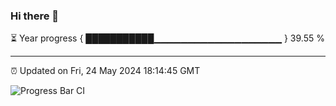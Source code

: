### Hi there 👋

⏳ Year progress { ███████████▁▁▁▁▁▁▁▁▁▁▁▁▁▁▁▁▁▁▁ } 39.55 %

---

⏰ Updated on Fri, 24 May 2024 18:14:45 GMT

![Progress Bar CI](https://github.com/liununu/liununu/workflows/Progress%20Bar%20CI/badge.svg)

